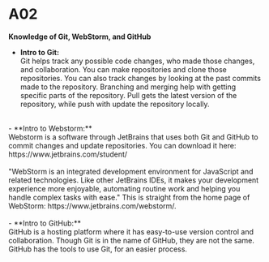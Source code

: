 # A02

**Knowledge of Git, WebStorm, and GitHub**

- **Intro to Git:**<br>
Git helps track any possible code changes, who made those changes, and collaboration. You can make repositories and clone those repositories. You can also track changes by looking at the past commits made to the repository. Branching and merging help with getting specific parts of the repository. Pull gets the latest version of the repository, while push with update the repository locally.<br>
<br>
- **Intro to Webstorm:**<br>
Webstorm is a software through JetBrains that uses both Git and GitHub to commit changes and update repositories. You can download it here: https://www.jetbrains.com/student/
<br><br>
"WebStorm is an integrated development environment for JavaScript and related technologies. Like other JetBrains IDEs, it makes your development experience more enjoyable, automating routine work and helping you handle complex tasks with ease." This is straight from the home page of WebStorm: https://www.jetbrains.com/webstorm/. <br><br>
- **Intro to GitHub:**<br>
GitHub is a hosting platform where it has easy-to-use version control and collaboration. Though Git is in the name of GitHub, they are not the same. GitHub has the tools to use Git, for an easier process.<br><br>

